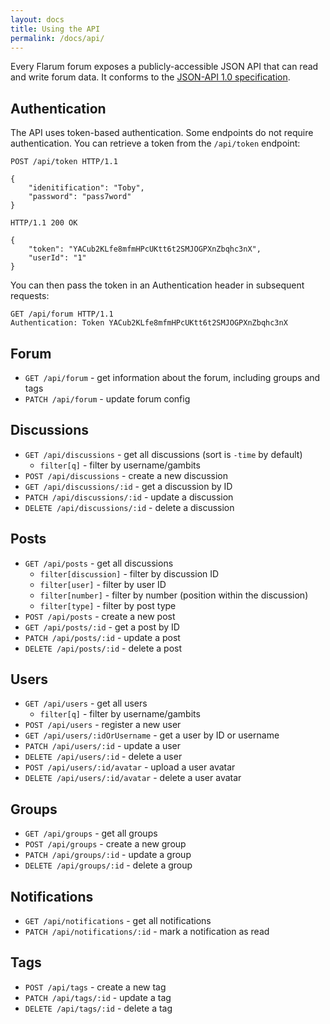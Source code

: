 ```yaml
---
layout: docs
title: Using the API
permalink: /docs/api/
---
```

Every Flarum forum exposes a publicly-accessible JSON API that can read and write forum data. It conforms to the [JSON-API 1.0 specification](http://jsonapi.org/).

## Authentication

The API uses token-based authentication. Some endpoints do not require authentication. You can retrieve a token from the `/api/token` endpoint:

    POST /api/token HTTP/1.1

    {
        "idenitification": "Toby",
        "password": "pass7word"
    }
    
    HTTP/1.1 200 OK
    
    {
        "token": "YACub2KLfe8mfmHPcUKtt6t2SMJOGPXnZbqhc3nX",
        "userId": "1"
    }

You can then pass the token in an Authentication header in subsequent requests:

    GET /api/forum HTTP/1.1
    Authentication: Token YACub2KLfe8mfmHPcUKtt6t2SMJOGPXnZbqhc3nX

## Forum

* `GET /api/forum` - get information about the forum, including groups and tags
* `PATCH /api/forum` - update forum config

## Discussions

* `GET /api/discussions` - get all discussions (sort is `-time` by default)
    * `filter[q]` - filter by username/gambits
* `POST /api/discussions` - create a new discussion
* `GET /api/discussions/:id` - get a discussion by ID
* `PATCH /api/discussions/:id` - update a discussion
* `DELETE /api/discussions/:id` - delete a discussion

## Posts

* `GET /api/posts` - get all discussions
    * `filter[discussion]` - filter by discussion ID
    * `filter[user]` - filter by user ID
    * `filter[number]` - filter by number (position within the discussion)
    * `filter[type]` - filter by post type
* `POST /api/posts` - create a new post
* `GET /api/posts/:id` - get a post by ID
* `PATCH /api/posts/:id` - update a post
* `DELETE /api/posts/:id` - delete a post

## Users

* `GET /api/users` - get all users
    * `filter[q]` - filter by username/gambits
* `POST /api/users` - register a new user
* `GET /api/users/:idOrUsername` - get a user by ID or username
* `PATCH /api/users/:id` - update a user
* `DELETE /api/users/:id` - delete a user
* `POST /api/users/:id/avatar` - upload a user avatar
* `DELETE /api/users/:id/avatar` - delete a user avatar

## Groups

* `GET /api/groups` - get all groups
* `POST /api/groups` - create a new group
* `PATCH /api/groups/:id` - update a group
* `DELETE /api/groups/:id` - delete a group

## Notifications

* `GET /api/notifications` - get all notifications
* `PATCH /api/notifications/:id` - mark a notification as read

## Tags

* `POST /api/tags` - create a new tag
* `PATCH /api/tags/:id` - update a tag
* `DELETE /api/tags/:id` - delete a tag
